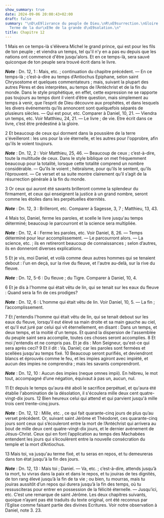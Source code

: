 ```yaml
---
show_summary: true
date: 2024-09-06 20:00:43+02:00
draft: false
summary: "\nD\xE9livrance du peuple de Dieu.\nR\xE9surrection.\nGloire des saints.\n\
  Terme de la dur\xE9e de la grande d\xE9solation.\n"
title: Chapitre 12
---
```





1 Mais en ce temps-là s'élèvera Michel le grand prince, qui est pour les fils de ton peuple ; et viendra un temps, tel qu'il n'y en a pas eu depuis que les nations ont commencé d'être jusqu'alors. Et en ce temps-là, sera sauvé quiconque de ton peuple sera trouvé écrit dans le livre.

***Note*** :  Dn. 12, 1 : Mais, etc. ; continuation du chapitre précédent. ― En ce temps-là ; c’est-à-dire au temps d’Antiochus Epiphane, selon saint Chrysostome et quelques commentateurs ; mais, suivant la plupart des autres Pères et des interprètes, au temps de l’Antéchrist et de la fin du monde. Dans le style prophétique, en effet, cette expression ne se rapporte pas toujours au temps dont il vient d’être question, mais simplement au temps à venir, que l’esprit de Dieu découvre aux prophètes, et dans lesquels les divers événements qu’ils annoncent sont quelquefois séparés de plusieurs siècles. ― Qui est pour, etc. Comparer à Daniel, 10, 21. ― Viendra un temps, etc. Voir Matthieu, 24, 21. ― Le livre ; de vie. Etre écrit dans ce livre, c’est être prédestiné à la gloire.

2 Et beaucoup de ceux qui dorment dans la poussière de la terre s'éveilleront : les uns pour la vie éternelle, et les autres pour l'opprobre, afin qu'ils le voient toujours.

***Note*** :  Dn. 12, 2 : Voir Matthieu, 25, 46. ― Beaucoup de ceux ; c’est-à-dire, toute la multitude de ceux. Dans le style biblique on met fréquemment beaucoup pour la totalité, lorsque cette totalité comprend un nombre considérable. ― Qu’ils le voient ; hébraïsme, pour qu’ils le sentent, qu’ils l’éprouvent. ― Ce verset et sa suite montre clairement qu’il s’agit de la résurrection générale à la fin du monde.

3 Or ceux qui auront été savants brilleront comme la splendeur du firmament, et ceux qui enseignent la justice à un grand nombre, seront comme les étoiles dans les perpétuelles éternités.

***Note*** :  Dn. 12, 3 : Brilleront, etc. Comparer à Sagesse, 3, 7 ; Matthieu, 13, 43.


4 Mais toi, Daniel, ferme les paroles, et scelle le livre jusqu'au temps déterminé; beaucoup le parcourront et la science sera multipliée.

***Note*** :  Dn. 12, 4 : Ferme les paroles, etc. Voir Daniel, 8, 26. ― Temps déterminé pour leur accomplissement. ― Le parcourront alors. ― La science, etc. ; ils en retireront beaucoup de connaissances ; selon d’autres, ils en donneront diverses explications.


5 Et je vis, moi Daniel, et voilà comme deux autres hommes qui se tenaient debout : l'un en deçà, sur la rive du fleuve, et l'autre au-delà, sur la rive du fleuve.

***Note*** :  Dn. 12, 5-6 : Du fleuve ; du Tigre. Comparer à Daniel, 10, 4.

6 Et je dis à l'homme qui était vêtu de lin, qui se tenait sur les eaux du fleuve : Quand sera la fin de ces prodiges?

***Note*** :  Dn. 12, 6 : L’homme qui était vêtu de lin. Voir Daniel, 10, 5. ― La fin ; l’accomplissement.

7 Et j'entendis l'homme qui était vêtu de lin, qui se tenait debout sur les eaux du fleuve, lorsqu'il eut élevé sa main droite et sa main gauche au ciel, et qu'il eut juré par celui qui vit éternellement, en disant : Dans un temps, et deux temps, et la moitié d'un temps. Et quand la dispersion de l'assemblée du peuple saint sera accomplie, toutes ces choses seront accomplies. 8 Et moi j'entendis et ne compris pas. Et je dis : Mon Seigneur, qu'est-ce qui sera après ceci? 9 Et il dit : Va, Daniel; car les paroles sont fermées et scellées jusqu'au temps fixé. 10 Beaucoup seront purifiés, et deviendront blancs et éprouvés comme le feu, et les impies agiront avec impiété, et aucun des impies ne comprendra ; mais les savants comprendront.

***Note*** :  Dn. 12, 10 : Aucun des impies (neque omnes impii). En hébreu, le mot tout, accompagné d’une négation, équivaut à pas un, aucun, nul.

11 Et depuis le temps qu'aura été aboli le sacrifice perpétuel, et qu'aura été établie l'abomination de la désolation, il s'écoulera mille deux cent quatre-vingt-dix jours. 12 Bien heureux celui qui attend et qui parvient jusqu'à mille trois cent trente-cinq jours.

***Note*** :  Dn. 12, 12 : Mille, etc. , ce qui fait quarante-cinq jours de plus qu’au verset précédent. Or, suivant saint Jérôme et Théodoret, ces quarante-cinq jours sont ceux qui s’écouleront entre la mort de l’Antéchrist qui arrivera au bout de mille deux cent quatre-vingt-dix jours, et le dernier avènement de Jésus-Christ. Ceux qui en font l’application au temps des Machabées entendent les jours qui s’écoulèrent entre la nouvelle consécration du temple et la mort d’Antiochus.

13 Mais toi, va jusqu'au terme fixé, et tu seras en repos, et tu demeureras dans ton état jusqu'à la fin des jours.

***Note*** :  Dn. 12, 13 : Mais toi ; Daniel. ― Va, etc. ; c’est-à-dire, attends jusqu’à ta mort, tu vivras dans la paix et dans le repos, et tu jouiras de tes dignités, de ton rang élevé jusqu’à la fin de ta vie ; ou bien, tu mourras, mais tu jouiras aussitôt d’un repos qui durera jusqu’à la fin des temps, où tu ressusciteras pour entrer en possession de la félicité éternelle. ― Jusqu’ici, etc. C’est une remarque de saint Jérôme. Les deux chapitres suivants, quoique n’ayant pas été traduits du texte original, ont été reconnus par l’Eglise comme faisant partie des divines Ecritures. Voir notre observation à Daniel, note 3. 23.

